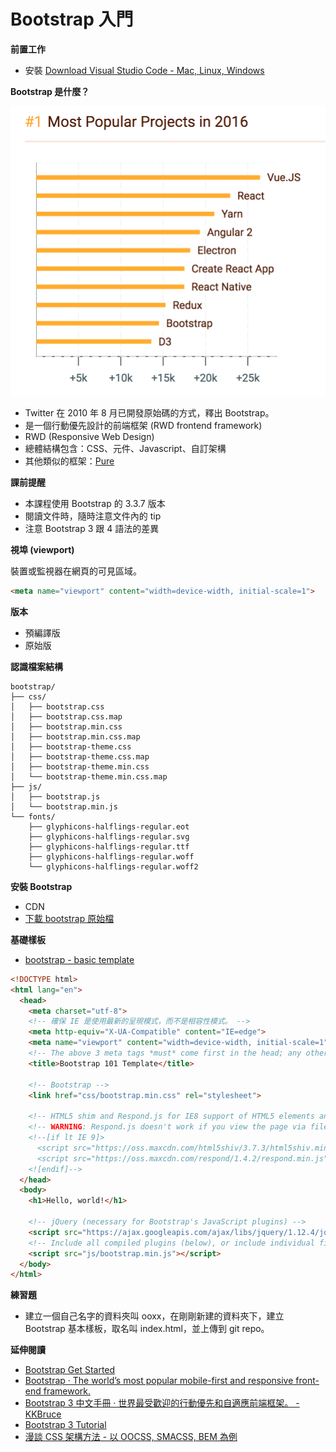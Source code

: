 # Bootstrap 入門

<!--
* 回顧上次上課的內容，抽查小考。
  * 語意元素
  * Media query
-->

**前置工作**

* 安裝 [Download Visual Studio Code - Mac, Linux, Windows](https://code.visualstudio.com/download)

**Bootstrap 是什麼？**

![2016 popular project](./assets/risingstars2016.png)

* Twitter 在 2010 年 8 月已開發原始碼的方式，釋出 Bootstrap。
* 是一個行動優先設計的前端框架 (RWD frontend framework)
* RWD (Responsive Web Design)
* 總體結構包含：CSS、元件、Javascript、自訂架構
* 其他類似的框架：[Pure](http://purecss.io/)

**課前提醒**

* 本課程使用 Bootstrap 的 3.3.7 版本
* 閱讀文件時，隨時注意文件內的 tip
* 注意 Bootstrap 3 跟 4 語法的差異

**視埠 (viewport)**

裝置或監視器在網頁的可見區域。

```html
<meta name="viewport" content="width=device-width, initial-scale=1">
```

**版本**

* 預編譯版
* 原始版

<!--
去官網下載下來解說
-->

**認識檔案結構**

```
bootstrap/
├── css/
│   ├── bootstrap.css
│   ├── bootstrap.css.map
│   ├── bootstrap.min.css
│   ├── bootstrap.min.css.map
│   ├── bootstrap-theme.css
│   ├── bootstrap-theme.css.map
│   ├── bootstrap-theme.min.css
│   └── bootstrap-theme.min.css.map
├── js/
│   ├── bootstrap.js
│   └── bootstrap.min.js
└── fonts/
    ├── glyphicons-halflings-regular.eot
    ├── glyphicons-halflings-regular.svg
    ├── glyphicons-halflings-regular.ttf
    ├── glyphicons-halflings-regular.woff
    └── glyphicons-halflings-regular.woff2
```

**安裝 Bootstrap**

* CDN
* [下載 bootstrap 原始檔](https://github.com/twbs/bootstrap/releases/download/v3.3.7/bootstrap-3.3.7-dist.zip)

**基礎樣板**

* [bootstrap - basic template](http://getbootstrap.com/getting-started/#template)

```html
<!DOCTYPE html>
<html lang="en">
  <head>
    <meta charset="utf-8">
    <!-- 確保 IE 是使用最新的呈現模式，而不是相容性模式。 -->
    <meta http-equiv="X-UA-Compatible" content="IE=edge">
    <meta name="viewport" content="width=device-width, initial-scale=1">
    <!-- The above 3 meta tags *must* come first in the head; any other head content must come *after* these tags -->
    <title>Bootstrap 101 Template</title>

    <!-- Bootstrap -->
    <link href="css/bootstrap.min.css" rel="stylesheet">

    <!-- HTML5 shim and Respond.js for IE8 support of HTML5 elements and media queries -->
    <!-- WARNING: Respond.js doesn't work if you view the page via file:// -->
    <!--[if lt IE 9]>
      <script src="https://oss.maxcdn.com/html5shiv/3.7.3/html5shiv.min.js"></script>
      <script src="https://oss.maxcdn.com/respond/1.4.2/respond.min.js"></script>
    <![endif]-->
  </head>
  <body>
    <h1>Hello, world!</h1>

    <!-- jQuery (necessary for Bootstrap's JavaScript plugins) -->
    <script src="https://ajax.googleapis.com/ajax/libs/jquery/1.12.4/jquery.min.js"></script>
    <!-- Include all compiled plugins (below), or include individual files as needed -->
    <script src="js/bootstrap.min.js"></script>
  </body>
</html>
```

**練習題**

* 建立一個自己名字的資料夾叫 ooxx，在剛剛新建的資料夾下，建立 Bootstrap 基本樣板，取名叫 index.html，並上傳到 git repo。

**延伸閱讀**

* [Bootstrap Get Started](http://www.w3schools.com/bootstrap/bootstrap_get_started.asp)
* [Bootstrap · The world’s most popular mobile-first and responsive front-end framework.](http://getbootstrap.com/)
* [Bootstrap 3 中文手冊 · 世界最受歡迎的行動優先和自適應前端框架。 - KKBruce](https://kkbruce.tw/bs3)
* [Bootstrap 3 Tutorial](http://www.w3schools.com/bootstrap/default.asp)
* [漫談 CSS 架構方法 - 以 OOCSS, SMACSS, BEM 為例](http://www.slideshare.net/kurotanshi/css-oocss-smacss-bem)
